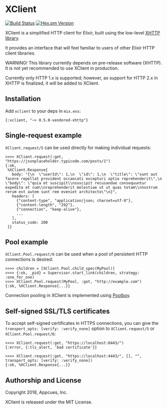 # XClient

[![Build Status](https://travis-ci.org/appcues/xclient.svg?branch=master)](https://travis-ci.org/appcues/xclient)
[![Hex.pm Version](http://img.shields.io/hexpm/v/xclient.svg?style=flat)](https://hex.pm/packages/xclient)

XClient is a simplified HTTP client for Elixir, built using the
low-level [XHTTP library](https://github.com/ericmj/xhttp).

It provides an interface that will feel familiar to users of other
Elixir HTTP client libraries.

WARNING! This library currently depends on pre-release software (XHTTP).
It is not yet recommended to use XClient in production.

Currently only HTTP 1.x is supported; however, as support for HTTP 2.x
in XHTTP is finalized, it will be added to XClient.

## Installation

Add `xclient` to your deps in `mix.exs`:

    {:xclient, "~> 0.5.0-vendored-xhttp"}

## Single-request example

`XClient.request/5` can be used directly for making individual
requests:

    >>>> XClient.request(:get, "https://jsonplaceholder.typicode.com/posts/1")
    {:ok,
     %XClient.Response{
       body: "{\n  \"userId\": 1,\n  \"id\": 1,\n  \"title\": \"sunt aut facere repellat provident occaecati excepturi optio reprehenderit\",\n  \"body\": \"quia et suscipit\\nsuscipit recusandae consequuntur expedita et cum\\nreprehenderit molestiae ut ut quas totam\\nnostrum rerum est autem sunt rem eveniet architecto\"\n}",
       headers: [
         {"content-type", "application/json; charset=utf-8"},
         {"content-length", "292"},
         {"connection", "keep-alive"},
         ...
       ],
       status_code: 200
     }}

## Pool example

`XClient.Pool.request/6` can be used when a pool of persistent HTTP
connections is desired:

    >>>> children = [XClient.Pool.child_spec(MyPool)]
    >>>> {:ok, _pid} = Supervisor.start_link(children, strategy: :one_for_one)
    >>>> XClient.Pool.request(MyPool, :get, "http://example.com")
    {:ok, %XClient.Response{...}}

Connection pooling in XClient is implemented using
[Poolboy](https://github.com/devinus/poolboy).

## Self-signed SSL/TLS certificates

To accept self-signed certificates in HTTPS connections, you can give the
`transport_opts: [verify: :verify_none]` option to `XClient.request/5`
or `XClient.Pool.request/6`:

    >>>> XClient.request(:get, "https://localhost:8443/")
    {:error, {:tls_alert, 'bad certificate'}}

    >>>> XClient.request(:get, "https://localhost:4443/", [], "", transport_opts: [verify: :verify_none])
    {:ok, %XClient.Response{...}}

## Authorship and License

Copyright 2018, Appcues, Inc.

XClient is released under the MIT License.
